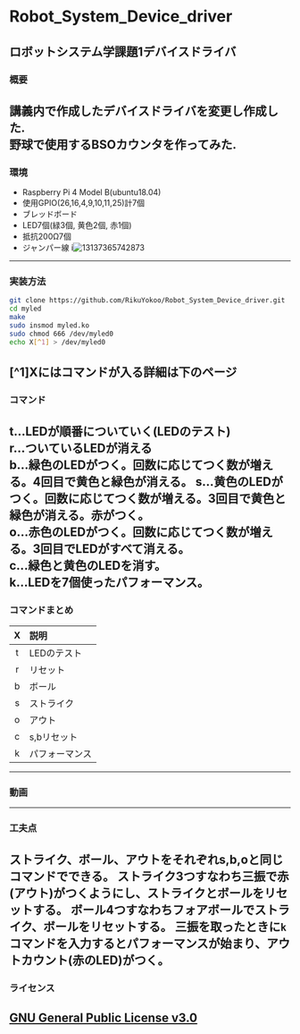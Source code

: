 # Robot_System_Device_driver
ロボットシステム学課題1デバイスドライバ
---
### 概要   
講義内で作成したデバイスドライバを変更し作成した.    
野球で使用するBSOカウンタを作ってみた.  
---
### 環境
- Raspberry Pi 4 Model B(ubuntu18.04)  
- 使用GPIO(26,16,4,9,10,11,25)計7個  
- ブレッドボード  
- LED7個(緑3個, 黄色2個, 赤1個)  
- 抵抗200Ω7個  
- ジャンパー線
i![13137365742873](https://user-images.githubusercontent.com/53966271/100971348-0b7dad00-357a-11eb-8da2-01044700add6.jpg)  
---
### 実装方法
```sh
git clone https://github.com/RikuYokoo/Robot_System_Device_driver.git  
cd myled  
make  
sudo insmod myled.ko  
sudo chmod 666 /dev/myled0  
echo X[^1] > /dev/myled0  
```
[^1]Xにはコマンドが入る詳細は下のページ  
---
### コマンド  
t...LEDが順番についていく(LEDのテスト)  
r...ついているLEDが消える  
b...緑色のLEDがつく。回数に応じてつく数が増える。4回目で黄色と緑色が消える。
s...黄色のLEDがつく。回数に応じてつく数が増える。3回目で黄色と緑色が消える。赤がつく。  
o...赤色のLEDがつく。回数に応じてつく数が増える。3回目でLEDがすべて消える。  
c...緑色と黄色のLEDを消す。  
k...LEDを7個使ったパフォーマンス。  
---
### コマンドまとめ  
|X|説明|
|:--:|:--|
|t|LEDのテスト|
|r|リセット|
|b|ボール|
|s|ストライク|
|o|アウト|
|c|s,bリセット|
|k|パフォーマンス|
---
### 動画
---
### 工夫点
ストライク、ボール、アウトをそれぞれs,b,oと同じコマンドでできる。
ストライク3つすなわち三振で赤(アウト)がつくようにし、ストライクとボールをリセットする。
ボール4つすなわちフォアボールでストライク、ボールをリセットする。
三振を取ったときに`k`コマンドを入力するとパフォーマンスが始まり、アウトカウント(赤のLED)がつく。
---
### ライセンス
[GNU General Public License v3.0](https://github.com/RikuYokoo/Robot_System_Device_driver/blob/main/COPYING)
---
